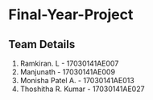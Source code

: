 # Final-Year-Project

## Team Details
1. Ramkiran. L - 17030141AE007
2. Manjunath - 17030141AE009
3. Monisha Patel A. - 17030141AE013
4. Thoshitha R. Kumar - 17030141AE027